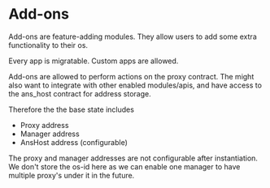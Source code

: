 # Add-ons

Add-ons are feature-adding modules. They allow users to add some extra functionality to their os. 

Every app is migratable. Custom apps are allowed. 

Add-ons are allowed to perform actions on the proxy contract. 
The might also want to integrate with other enabled modules/apis, and have access to the ans_host contract for address storage.

Therefore the the base state includes

- Proxy address
- Manager address
- AnsHost address (configurable)

The proxy and manager addresses are not configurable after instantiation. We don't store the os-id here as we can enable one manager to have multiple proxy's under it in the future. 

